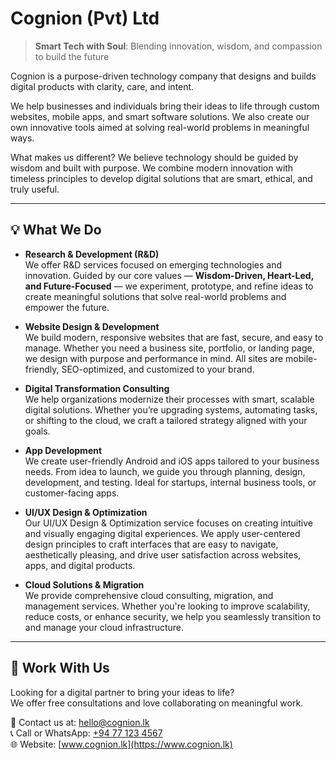 # Cognion (Pvt) Ltd
> **Smart Tech with Soul**: Blending innovation, wisdom, and compassion to build the future

Cognion is a purpose-driven technology company that designs and builds digital products with clarity, care, and intent.

We help businesses and individuals bring their ideas to life through custom websites, mobile apps, and smart software solutions. We also create our own innovative tools aimed at solving real-world problems in meaningful ways.

What makes us different? We believe technology should be guided by wisdom and built with purpose. We combine modern innovation with timeless principles to develop digital solutions that are smart, ethical, and truly useful.

---

## 💡 What We Do

- **Research & Development (R&D)**  
  We offer R&D services focused on emerging technologies and innovation. Guided by our core values — **Wisdom-Driven, Heart-Led, and Future-Focused** — we experiment, prototype, and refine ideas to create meaningful solutions that solve real-world problems and empower the future.

- **Website Design & Development**  
  We build modern, responsive websites that are fast, secure, and easy to manage. Whether you need a business site, portfolio, or landing page, we design with purpose and performance in mind. All sites are mobile-friendly, SEO-optimized, and customized to your brand.

- **Digital Transformation Consulting**  
  We help organizations modernize their processes with smart, scalable digital solutions. Whether you’re upgrading systems, automating tasks, or shifting to the cloud, we craft a tailored strategy aligned with your goals.

- **App Development**  
  We create user-friendly Android and iOS apps tailored to your business needs. From idea to launch, we guide you through planning, design, development, and testing. Ideal for startups, internal business tools, or customer-facing apps.
  
- **UI/UX Design & Optimization**  
  Our UI/UX Design & Optimization service focuses on creating intuitive and visually engaging digital experiences. We apply user-centered design principles to craft interfaces that are easy to navigate, aesthetically pleasing, and drive user satisfaction across websites, apps, and digital products. 

- **Cloud Solutions & Migration**  
  We provide comprehensive cloud consulting, migration, and management services. Whether you're looking to improve scalability, reduce costs, or enhance security, we help you seamlessly transition to and manage your cloud infrastructure.
---

## 🤝 Work With Us

Looking for a digital partner to bring your ideas to life?  
We offer free consultations and love collaborating on meaningful work.

📩 Contact us at: [hello@cognion.lk](mailto:hello@cognion.lk)  
📞 Call or WhatsApp: [+94 77 123 4567](tel:+94771234567)  
🌐 Website: [www.cognion.lk](https://www.cognion.lk)
